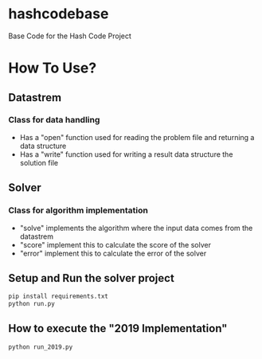 # hashcodebase
Base Code for the Hash Code Project

# How To Use?

## Datastrem

### Class for data handling

<ul>
    <li>Has a "open" function used for reading the problem file and returning a data structure</li>
    <li>Has a "write" function used for writing a result data structure the solution file</li>
</ul>

## Solver

### Class for algorithm implementation

<ul>
<li>"solve" implements the algorithm where the input data comes from the datastrem </li>
<li>"score" implement this to calculate the score of the solver</li>
<li>"error" implement this to calculate the error of the solver</li>
</ul>

## Setup and Run the solver project
```bash
pip install requirements.txt
python run.py
```

## How to execute the "2019 Implementation"
```bash
python run_2019.py
```